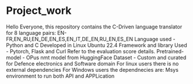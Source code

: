 # Project_work
Hello Everyone, this repository contains the C-Driven language translator for 8 language pairs:
EN-FR,EN_RU,EN_DE,EN_ES,EN_IT,DE_EN,RU_EN,ES_EN
Language used - Python and C
Developed in Linux Ubuntu 22.4
Framework and library Used -  Pytorch, Flask and Curl
Refer to the evaluation score details.
Pretrained-model - OPus nmt model from HuggingFace
Dataset - Custom and curated for Defence electronics and Software domain
For linux users there is no external dependencies
For Windows users the dependnecies are:
Msys environment to run both API and APPLication
